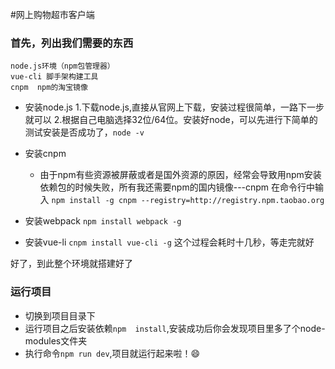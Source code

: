 #网上购物超市客户端



###  首先，列出我们需要的东西

  ```
node.js环境（npm包管理器）
vue-cli 脚手架构建工具
cnpm  npm的淘宝镜像
  ```

- 安装node.js
  1.下载node.js,直接从官网上下载，安装过程很简单，一路下一步就可以
  2.根据自己电脑选择32位/64位。安装好node，可以先进行下简单的测试安装是否成功了，``node -v``
- 安装cnpm
    - 由于npm有些资源被屏蔽或者是国外资源的原因，经常会导致用npm安装依赖包的时候失败，所有我还需要npm的国内镜像---cnpm
      在命令行中输入 ``npm install -g cnpm --registry=http://registry.npm.taobao.org``

- 安装webpack
    ``npm install webpack -g``

- 安装vue-li
    ``cnpm install vue-cli -g``
这个过程会耗时十几秒，等走完就好

好了，到此整个环境就搭建好了

### 运行项目

- 切换到项目目录下
- 运行项目之后安装依赖``npm  install``,安装成功后你会发现项目里多了个node-modules文件夹
- 执行命令``npm run dev``,项目就运行起来啦！:smile:





























